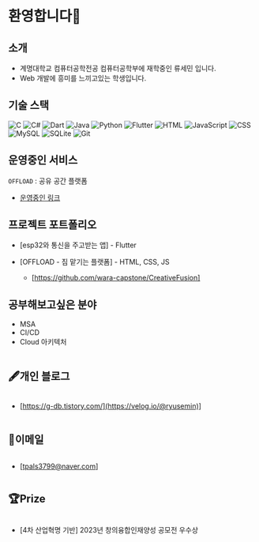 # 환영합니다👋

## 소개
- 계명대학교 컴퓨터공학전공 컴퓨터공학부에 재학중인 류세민 입니다.
- Web 개발에 흥미를 느끼고있는 학생입니다.



## 기술 스택
<p>
  <img alt="C" src="https://img.shields.io/badge/-C-00599C?style=flat-square&logo=c&logoColor=white" />
  <img alt="C#" src="https://img.shields.io/badge/-CSharp-239120?style=flat-square&logo=c-sharp&logoColor=white" />
  <img alt="Dart" src="https://img.shields.io/badge/-Dart-0175C2?style=flat-square&logo=dart&logoColor=white" />
  <img alt="Java" src="https://img.shields.io/badge/-Java-007396?style=flat-square&logo=java&logoColor=white" />
  <img alt="Python" src="https://img.shields.io/badge/-Python-3776AB?style=flat-square&logo=python&logoColor=white" />
  <img alt="Flutter" src="https://img.shields.io/badge/-Flutter-02569B?style=flat-square&logo=flutter&logoColor=white" />
  <img alt="HTML" src="https://img.shields.io/badge/-HTML-E34F26?style=flat-square&logo=html5&logoColor=white" />
  <img alt="JavaScript" src="https://img.shields.io/badge/-JavaScript-F7DF1E?style=flat-square&logo=javascript&logoColor=black" />
  <img alt="CSS" src="https://img.shields.io/badge/-CSS-1572B6?style=flat-square&logo=css3&logoColor=white" />
  <img alt="MySQL" src="https://img.shields.io/badge/-MySQL-4479A1?style=flat-square&logo=mysql&logoColor=white" />
  <img alt="SQLite" src="https://img.shields.io/badge/-SQLite-07405E?style=flat-square&logo=sqlite&logoColor=white" />

  <img alt="Git" src="https://img.shields.io/badge/-Git-F05032?style=flat-square&logo=git&logoColor=white" />
</p>

## 운영중인 서비스
`OFFLOAD` : 공유 공간 플랫폼
- [운영중인 링크]( https://offloadwara.netlify.app/)

## 프로젝트 포트폴리오
- [esp32와 통신을 주고받는 앱] - Flutter

- [OFFLOAD - 짐 맡기는 플랫폼] - HTML, CSS, JS
  - [https://github.com/wara-capstone/CreativeFusion]
  
## 공부해보고싶은 분야
- MSA
- CI/CD
- Cloud 아키텍처
  
<h2 style="display: inline-block; vertical-align: middle;">🖋개인 블로그</h2>

- [https://g-db.tistory.com/](https://velog.io/@ryusemin)]

<h2 style="display: inline-block; vertical-align: middle;">📧이메일</h2>

- [tpals3799@naver.com]


<h2 style="display: inline-block; vertical-align: middle;">🏆Prize </h2>

- [4차 산업혁명 기반] 2023년 창의융합인재양성 공모전 우수상
